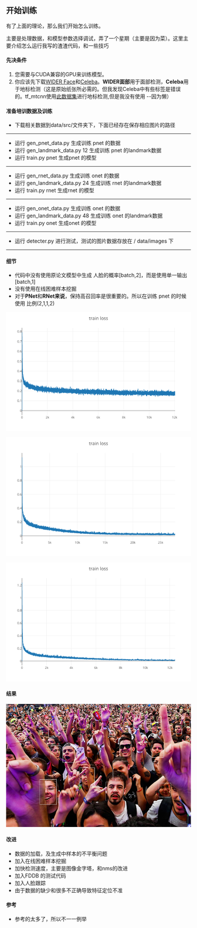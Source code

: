 ## 开始训练

有了上面的理论，那么我们开始怎么训练。

主要是处理数据，和模型参数选择调试，弄了一个星期（主要是因为菜）。这里主要介绍怎么运行我写的渣渣代码，和一些技巧

#### 先决条件

1. 您需要与CUDA兼容的GPU来训练模型。
2. 你应该先下载[WIDER Face](http://mmlab.ie.cuhk.edu.hk/projects/WIDERFace/)和[Celeba](http://mmlab.ie.cuhk.edu.hk/projects/CelebA.html)。**WIDER面部**用于面部检测，**Celeba**用于地标检测（这是原始纸张所必需的。但我发现Celeba中有些标签是错误的。tf_mtcnn使用[此数据集](http://mmlab.ie.cuhk.edu.hk/archive/CNN_FacePoint.htm)进行地标检测,但是我没有使用 --因为懒）

#### 准备培训数据及训练

- 下载相关数据到data/src/文件夹下，下面已经存在保存相应图片的路径

------

- 运行 gen_pnet_data.py 生成训练 pnet 的数据
- 运行 gen_landmark_data.py 12 生成训练 pnet 的landmark数据
- 运行 train.py  pnet  生成pnet 的模型

------

- 运行 gen_rnet_data.py 生成训练 onet 的数据
- 运行 gen_landmark_data.py 24 生成训练 rnet 的landmark数据
- 运行 train.py  rnet  生成rnet 的模型

------

- 运行 gen_onet_data.py 生成训练 onet 的数据
- 运行 gen_landmark_data.py 48 生成训练 onet 的landmark数据
- 运行 train.py  onet  生成onet 的模型

------

- 运行 detecter.py  进行测试，测试的图片数据存放在 / data/images 下

------

#### 细节

- 代码中没有使用原论文模型中生成 人脸的概率[batch,2]，而是使用单一输出[batch,1]
- 没有使用在线困难样本挖掘
- 对于**PNet**和**RNet来说**，保持高召回率是很重要的。所以在训练 pnet 的时候使用 比例(2,1,1,2)

![pnet_loss](data/show/train_pnet_loss.png)

![rnet_loss](data/show/train_rnet_loss.png)

![](data/show/train_onet_loss.png)

#### 结果

![](data/show/image.jpg)

#### 改进

- 数据的加载，及生成中样本的不平衡问题
- 加入在线困难样本挖掘
- 加快检测速度，主要是图像金字塔，和nms的改进
- 加入FDDB 的测试代码
- 加入人脸跟踪
- 由于数据的缺少和很多不正确导致特征定位不准

#### 参考

- 参考的太多了，所以不一一例举